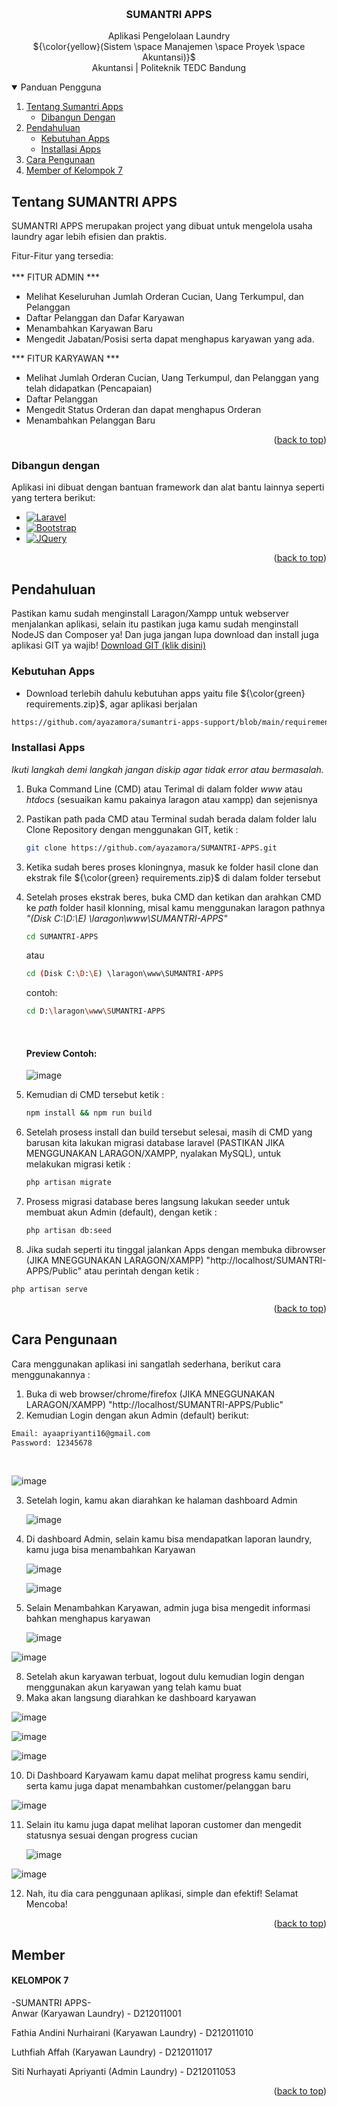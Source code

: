 <a name="readme-top"></a>
<br />
<div align="center">


<h3 align="center">SUMANTRI APPS</h3>
  <p align="center">
      Aplikasi Pengelolaan Laundry
    <br />
  ${\color{yellow}(Sistem \space Manajemen \space Proyek \space Akuntansi)}$
    <br />
    Akuntansi | Politeknik TEDC Bandung
  </p>
</div>



<!-- TABLE OF CONTENTS -->
<details open>
  <summary>Panduan Pengguna</summary>
  <ol>
    <li>
      <a href="#Tentang-SUMANTRI-APPS">Tentang Sumantri Apps</a>
      <ul>
        <li><a href="#Dibangun-dengan">Dibangun Dengan</a></li>
      </ul>
    </li>
    <li>
      <a href="#Pendahuluan">Pendahuluan</a>
      <ul>
        <li><a href="#Kebutuhan-Apps">Kebutuhan Apps</a></li>
        <li><a href="#Installasi-Apps">Installasi Apps</a></li>
      </ul>
    </li>
    <li><a href="#Cara-Pengunaan">Cara Pengunaan</a></li>
    <li><a href="#Member">Member of Kelompok 7</a></li>
  </ol>
</details>



<!-- ABOUT THE PROJECT -->
## Tentang SUMANTRI APPS

SUMANTRI APPS merupakan project yang dibuat untuk mengelola usaha laundry agar lebih efisien dan praktis.

Fitur-Fitur yang tersedia:
<br /><br />
*** FITUR ADMIN ***
* Melihat Keseluruhan Jumlah Orderan Cucian, Uang Terkumpul, dan Pelanggan
* Daftar Pelanggan dan Dafar Karyawan
* Menambahkan Karyawan Baru
* Mengedit Jabatan/Posisi serta dapat menghapus karyawan yang ada.

*** FITUR KARYAWAN ***
* Melihat Jumlah Orderan Cucian, Uang Terkumpul, dan Pelanggan yang telah didapatkan (Pencapaian)
* Daftar Pelanggan
* Mengedit Status Orderan dan dapat menghapus Orderan
* Menambahkan Pelanggan Baru

<p align="right">(<a href="#readme-top">back to top</a>)</p>



### Dibangun dengan

Aplikasi ini dibuat dengan bantuan framework dan alat bantu lainnya seperti yang tertera berikut:

* [![Laravel][Laravel.com]][Laravel-url]
* [![Bootstrap][Bootstrap.com]][Bootstrap-url]
* [![JQuery][JQuery.com]][JQuery-url]

<p align="right">(<a href="#readme-top">back to top</a>)</p>



<!-- GETTING STARTED -->
## Pendahuluan

Pastikan kamu sudah menginstall Laragon/Xampp untuk webserver menjalankan aplikasi, selain itu pastikan juga kamu sudah menginstall NodeJS dan Composer ya!
Dan juga jangan lupa download dan install juga aplikasi GIT ya wajib! <a href="https://git-scm.com/downloads">Download GIT (klik disini)</a> 

### Kebutuhan Apps

+ Download terlebih dahulu kebutuhan apps yaitu file  ${\color{green} requirements.zip}$, agar aplikasi berjalan
```sh
https://github.com/ayazamora/sumantri-apps-support/blob/main/requirements.zip
```

### Installasi Apps

_Ikuti langkah demi langkah jangan diskip agar tidak error atau bermasalah._

1. Buka Command Line (CMD) atau Terimal di dalam folder _www_ atau _htdocs_ (sesuaikan kamu pakainya laragon atau xampp) dan sejenisnya
2. Pastikan path pada CMD atau Terminal sudah berada dalam folder lalu Clone Repository dengan menggunakan GIT, ketik :
   ```sh
   git clone https://github.com/ayazamora/SUMANTRI-APPS.git
   ```
3. Ketika sudah beres proses kloningnya, masuk ke folder hasil clone dan ekstrak file ${\color{green} requirements.zip}$ di dalam folder tersebut
4. Setelah proses ekstrak beres, buka CMD dan ketikan dan arahkan CMD ke _path_ folder hasil klonning, misal kamu menggunakan laragon pathnya _"(Disk C:\D:\E) \laragon\www\SUMANTRI-APPS"_
   ```sh
   cd SUMANTRI-APPS
   ```
   atau
   <br />
   ```sh
   cd (Disk C:\D:\E) \laragon\www\SUMANTRI-APPS
   ```
  
   contoh:
   <br />
   ```sh
   cd D:\laragon\www\SUMANTRI-APPS
   ```
   <br />
   <h4>Preview Contoh: </h4>
   
   ![image](https://github.com/ayazamora/SUMANTRI-APPS/assets/158838638/97e00132-ee7d-4146-87aa-00e43daef531)

6. Kemudian di CMD tersebut ketik :
   ```sh
   npm install && npm run build
   ```
8. Setelah prosess install dan build tersebut selesai, masih di CMD yang barusan kita lakukan migrasi database laravel (PASTIKAN JIKA MENGGUNAKAN LARAGON/XAMPP, nyalakan MySQL), untuk melakukan migrasi ketik :
   ```sh
   php artisan migrate
   ```
9. Prosess migrasi database beres langsung lakukan seeder untuk membuat akun Admin (default), dengan ketik :
    ```sh
    php artisan db:seed
    ```
10. Jika sudah seperti itu tinggal jalankan Apps dengan membuka dibrowser (JIKA MNEGGUNAKAN LARAGON/XAMPP) "http://localhost/SUMANTRI-APPS/Public" atau perintah dengan ketik :
```sh
php artisan serve
```


<p align="right">(<a href="#readme-top">back to top</a>)</p>



<!-- USAGE EXAMPLES -->
## Cara Pengunaan

Cara menggunakan aplikasi ini sangatlah sederhana, berikut cara menggunakannya :

1. Buka di web browser/chrome/firefox (JIKA MNEGGUNAKAN LARAGON/XAMPP) "http://localhost/SUMANTRI-APPS/Public"
2. Kemudian Login dengan akun Admin (default) berikut:
 ```sh
 Email: ayaapriyanti16@gmail.com
 Password: 12345678
```
<br />

![image](https://github.com/ayazamora/SUMANTRI-APPS/assets/158838638/3cb8f7fa-0840-431f-a844-c8bc76d8ead6)

3. Setelah login, kamu akan diarahkan ke halaman dashboard Admin
   
   ![image](https://github.com/ayazamora/SUMANTRI-APPS/assets/158838638/6c0302a5-aebb-4952-836a-765f3bdc6aae)

5. Di dashboard Admin, selain kamu bisa mendapatkan laporan laundry, kamu juga bisa menambahkan Karyawan

   ![image](https://github.com/ayazamora/SUMANTRI-APPS/assets/158838638/d0800252-2b60-415f-82a2-e686a5a174de)

   ![image](https://github.com/ayazamora/SUMANTRI-APPS/assets/158838638/51f1ca5b-3e09-4473-8a6d-bb568387f077)

7. Selain Menambahkan Karyawan, admin juga bisa mengedit informasi bahkan menghapus karyawan

   ![image](https://github.com/ayazamora/SUMANTRI-APPS/assets/158838638/ec2f010a-6882-4ca0-9317-75f37e228eb1)

![image](https://github.com/ayazamora/SUMANTRI-APPS/assets/158838638/0a34f8ba-f1a8-411f-a679-4b2578ba92eb)

8. Setelah akun karyawan terbuat, logout dulu kemudian login dengan menggunakan akun karyawan yang telah kamu buat
9. Maka akan langsung diarahkan ke dashboard karyawan

![image](https://github.com/ayazamora/SUMANTRI-APPS/assets/158838638/9277ca4c-af99-4301-89ea-66754616b3cc)

![image](https://github.com/ayazamora/SUMANTRI-APPS/assets/158838638/10b4f172-a564-4d5c-9828-8a6086d597dd)

![image](https://github.com/ayazamora/SUMANTRI-APPS/assets/158838638/d43254eb-0667-4f0c-9bfa-2d2ff4b94864)

10. Di Dashboard Karyawam kamu dapat melihat progress kamu sendiri, serta kamu juga dapat menambahkan customer/pelanggan baru

![image](https://github.com/ayazamora/SUMANTRI-APPS/assets/158838638/4cd83c65-232b-4a78-aca7-7d90bf257dfd)

11. Selain itu kamu juga dapat melihat laporan customer dan mengedit statusnya sesuai dengan progress cucian

    ![image](https://github.com/ayazamora/SUMANTRI-APPS/assets/158838638/d8aa338f-b870-4ec7-a572-3fb78074ca87)

![image](https://github.com/ayazamora/SUMANTRI-APPS/assets/158838638/9d19e199-4720-4343-a5e2-db4c635014c6)

12. Nah, itu dia cara penggunaan aplikasi, simple dan efektif! Selamat Mencoba!
    
<p align="right">(<a href="#readme-top">back to top</a>)</p>


## Member

<h4>KELOMPOK 7</h4>
-SUMANTRI APPS-
<br />
Anwar (Karyawan Laundry) - D212011001

Fathia Andini Nurhairani (Karyawan Laundry) - D212011010

Luthfiah Affah (Karyawan Laundry)  - D212011017

Siti Nurhayati Apriyanti (Admin Laundry) - D212011053



<p align="right">(<a href="#readme-top">back to top</a>)</p>


<!-- MARKDOWN LINKS & IMAGES -->
<!-- https://www.markdownguide.org/basic-syntax/#reference-style-links -->
[contributors-shield]: https://img.shields.io/github/contributors/othneildrew/Best-README-Template.svg?style=for-the-badge
[contributors-url]: https://github.com/othneildrew/Best-README-Template/graphs/contributors
[forks-shield]: https://img.shields.io/github/forks/othneildrew/Best-README-Template.svg?style=for-the-badge
[forks-url]: https://github.com/othneildrew/Best-README-Template/network/members
[stars-shield]: https://img.shields.io/github/stars/othneildrew/Best-README-Template.svg?style=for-the-badge
[stars-url]: https://github.com/othneildrew/Best-README-Template/stargazers
[issues-shield]: https://img.shields.io/github/issues/othneildrew/Best-README-Template.svg?style=for-the-badge
[issues-url]: https://github.com/othneildrew/Best-README-Template/issues
[license-shield]: https://img.shields.io/github/license/othneildrew/Best-README-Template.svg?style=for-the-badge
[license-url]: https://github.com/othneildrew/Best-README-Template/blob/master/LICENSE.txt
[linkedin-shield]: https://img.shields.io/badge/-LinkedIn-black.svg?style=for-the-badge&logo=linkedin&colorB=555
[linkedin-url]: https://linkedin.com/in/othneildrew
[product-screenshot]: images/screenshot.png
[Next.js]: https://img.shields.io/badge/next.js-000000?style=for-the-badge&logo=nextdotjs&logoColor=white
[Next-url]: https://nextjs.org/
[React.js]: https://img.shields.io/badge/React-20232A?style=for-the-badge&logo=react&logoColor=61DAFB
[React-url]: https://reactjs.org/
[Vue.js]: https://img.shields.io/badge/Vue.js-35495E?style=for-the-badge&logo=vuedotjs&logoColor=4FC08D
[Vue-url]: https://vuejs.org/
[Angular.io]: https://img.shields.io/badge/Angular-DD0031?style=for-the-badge&logo=angular&logoColor=white
[Angular-url]: https://angular.io/
[Svelte.dev]: https://img.shields.io/badge/Svelte-4A4A55?style=for-the-badge&logo=svelte&logoColor=FF3E00
[Svelte-url]: https://svelte.dev/
[Laravel.com]: https://img.shields.io/badge/Laravel-FF2D20?style=for-the-badge&logo=laravel&logoColor=white
[Laravel-url]: https://laravel.com
[Bootstrap.com]: https://img.shields.io/badge/Bootstrap-563D7C?style=for-the-badge&logo=bootstrap&logoColor=white
[Bootstrap-url]: https://getbootstrap.com
[JQuery.com]: https://img.shields.io/badge/jQuery-0769AD?style=for-the-badge&logo=jquery&logoColor=white
[JQuery-url]: https://jquery.com 



